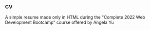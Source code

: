 ### CV

A simple resume made only in HTML during the "Complete 2022 Web Development Bootcamp" course offered by Angela Yu

